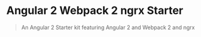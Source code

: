 # Angular 2 Webpack 2 ngrx Starter
> An Angular 2 Starter kit featuring Angular 2 and Webpack 2 and ngrx



